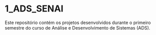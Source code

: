 # 1_ADS_SENAI
Este repositório contém os projetos desenvolvidos durante o primeiro semestre do curso de Análise e Desenvolvimento de Sistemas (ADS).

